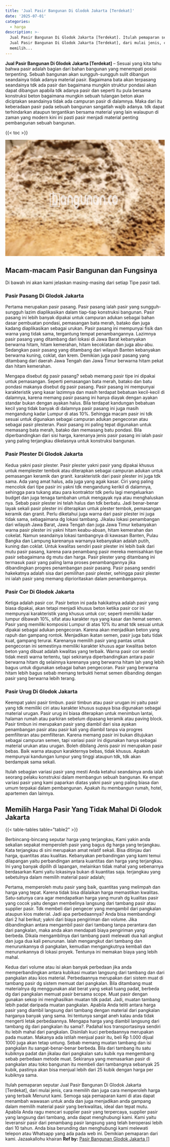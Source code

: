 ```yaml
---
title: 'Jual Pasir Bangunan Di Glodok Jakarta [Terdekat]'
date: '2025-07-01'
categories:
  - harga
description: >-
  Jual Pasir Bangunan Di Glodok Jakarta [Terdekat]. Itulah pemaparan seputar
  Jual Pasir Bangunan Di Glodok Jakarta [Terdekat], dari mulai jenis, cara
  memilih...
---
```


**Jual Pasir Bangunan Di Glodok Jakarta \[Terdekat\]** – Sesuai yang kita tahu bahwa pasir adalah bagian dari bahan bangunan yang menempati posisi terpenting. Sebuah bangunan akan sungguh-sungguh sulit dibangun seandainya tidak adanya material pasir. Bagaimana bata akan terpasang seandainya tdk ada pasir dan bagaimana mungkin struktur pondasi akan dapat dibangun apabila tdk adanya pasir dan seperti itu pula bersama konstruksi beton bagaimana mungkin sebuah tulangan beton akan diciptakan seandainya tidak ada campuran pasir di dalamnya. Maka dari itu keberadaan pasir pada sebuah bangunan sangatlah wajib adanya. tdk dapat terhindarkan ataupun tergantikan bersama material yang lain walaupun di zaman yang modern kini ini pasti pasir menjadi material penting pembangunan sebuah bangunan.

{{< toc >}}

![Jual Pasir Bangunan Di Glodok Jakarta [Terdekat]](/images/jual-pasir-bangunan-41.png)

## Macam-macam Pasir Bangunan dan Fungsinya

Di bawah ini akan kami jelaskan masing-masing dari setiap Tipe pasir tadi.

### Pasir Pasang Di Glodok Jakarta

Pertama merupakan pasir pasang. Pasir pasang ialah pasir yang sungguh-sungguh lazim diaplikasikan dalam tiap-tiap konstruksi bangunan. Pasir pasang ini lebih banyak dipakai untuk campuran adukan sebagai bahan dasar pembuatan pondasi, pemasangan bata merah, batako dan juga kadang diaplikasikan sebagai urukan. Pasir pasang ini mempunyai fisik dan warna yang tidak sama, tergantung tempat penambangannya. Lazimnya pasir pasang yang ditambang dari lokasi di Jawa Barat kebanyakan berwarna hitam, hitam kemerahan, hitam kecoklatan dan juga abu-abu. Sedangkan pasir pasang yang ditambang dari wilayah Banten kebanyakan berwarna kuning, coklat, dan krem. Demikian juga pasir pasang yang ditambang dari daerah Jawa Tengah dan Jawa Timur berwarna hitam pekat dan hitam kemerahan.

Mengapa disebut dg pasir pasang? sebab memang pasir tipe ini dipakai untuk pemasangan. Seperti pemasangan bata merah, batako dan batu pondasi makanya disebut dg pasir pasang. Pasir pasang ini mempunyai karakteristik yang kasar lazimnya dan masih terdapat bebatuan kecil-kecil di dalamnya, karena memang pasir pasang ini hanya diayak dengan ayakan standar bukan dengan ayakan halus. Bila terdapat kandungan bebatuan kecil yang tidak banyak di dalamnya pasir pasang ini juga masih mengandung kadar Lumpur di atas 10%. Sehingga macam pasir ini tdk sesuai untuk digunakan sebagai campuran adukan pengecoran atau sebagai pasir plesteran. Pasir pasang ini paling tepat digunakan untuk memasang bata merah, batako dan memasang batu pondasi. Bila diperbandingkan dari sisi harga, karenanya jenis pasir pasang ini ialah pasir yang paling terjangkau dikelasnya untuk konstruksi bangunan.

### Pasir Plester Di Glodok Jakarta

Kedua yakni pasir plester. Pasir plester yakni pasir yang dipakai khusus untuk memplester tembok atau diterapkan sebagai campuran adukan untuk pemasangan keramik dan granit. karakteristik dari pasir plester ini juga tdk sama. Ada yang amat halus, ada juga yang agak kasar. Ciri yang paling mencolok dari tipe pasir ini yakni tdk mengandung kerikil di dalamnya, sehingga para tukang atau para kontraktor tdk perlu lagi mengeluarkan budget dan juga tenaga tambahan untuk mengayak nya atau menghaluskan nya. Sebab pasir plester ini telah halus dan tdk berbatu. Jadi benar-benar layak sekali pasir plester ini diterapkan untuk plester tembok, pemasangan keramik dan granit. Perlu diketahui juga warna dari pasir plester ini juga tidak sama, sebagaimana dg lokasi tambang. Jikalau lokasi penambangan dari wilayah Jawa Barat, Jawa Tengah dan juga Jawa Timur kebanyakan warna pasir plester ini yakni hitam keabu-abuan, hitam kemerahan dan cokelat. Namun seandainya lokasi tambangnya di kawasan Banten, Pulau Bangka dan Lampung karenanya warnanya kebanyakan adalah putih, kuning dan coklat. Untuk kwalitas sendiri pasir plester ini lebih baik dari mutu pasir pasang, karena para penambang pasir mereka memisahkan tipe pasir sebagaimana dg mutu dan harga. Pasir plester yang ditambang ini termasuk pasir yang paling lama proses penambangannya jika dibandingkan progres penambangan pasir pasang. Pasir pasang sendiri hakekatnya adalah sisa dari pemilihan pasir plester, sehingga pasir plester ini ialah pasir yang memang diprioritaskan dalam penambangannya.

### Pasir Cor Di Glodok Jakarta

Ketiga adalah pasir cor. Pasir beton ini pada hakikatnya adalah pasir yang biasa dipakai, akan tetapi menjadi khusus beton ketika pasir cor ini mempunyai karakteristik yang khusus untuk cor; seperti memiliki kadar lumpur dibawah 10%, sifat atau karakter nya yang kasar dan hemat semen. Pasir yang memiliki komposisi Lumpur di atas 10% itu amat tdk sesuai untuk dipakai sebagai adukan pengecoran. Karena akan menjadikan beton yang rapuh dan gampang rontok. Menjadikan ikatan semen, pasir juga batu tidak kuat, gampang terurai. Karenanya memilih pasir yang pantas untuk pengecoran ini semestinya memiliki karakter khusus agar kwalitas beton beton yang dibuat adalah kwalitas yang terbaik. Warna pasir cor sendiri tidak mesti warna tertentu, tapi sekiranya diperbandingkan antara pasir berwarna hitam dg selainnya karenanya yang berwarna hitam lah yang lebih bagus untuk digunakan sebagai bahan pengecoran. Pasir yang berwarna hitam lebih bagus sebab memang terbukti hemat semen dibanding dengan pasir yang berwarna lebih terang.

### Pasir Urug Di Glodok Jakarta

Keempat yakni pasir timbun. pasir timbun atau pasir urugan ini yaitu pasir yang tdk memiliki ciri atau karakter khusus supaya bisa digunakan sebagai material urugan. Pasir urug ini biasa diterapkan untuk menimbun lantai, halaman rumah atau parkiran sebelum dipasang keramik atau paving block. Pasir timbun ini merupakan pasir yang diambil dari sisa ayakan penambangan pasir atau pasir kali yang diambil tanpa via progres pemfilteran atau pemfilteran. Karena memang pasir ini bukan ditujukan sebagai campuran semen, tapi variasi pasir ini digunakan hanya sebagai material urukan atau urugan. Boleh dibilang Jenis pasir ini merupakan pasir bebas. Baik warna ataupun karakternya bebas, tidak khusus. Apakah mempunyai kandungan lumpur yang tinggi ataupun tdk, tdk akan berdampak sama sekali.

Itulah sebagian variasi pasir yang mesti Anda ketahui seandainya anda ialah seorang pelaku konstruksi dalam membangun sebuah bangunan. Ke empat variasi pasir yang kami paparkan diatas yakni pasir yang paling biasa dan umum terpakai dalam pembangunan. Apakah itu membangun rumah, hotel, apartemen dan lainnya.

## Memilih Harga Pasir Yang Tidak Mahal Di Glodok Jakarta

{{< table-tables table="table2" >}}

Berbincang-bincang seputar harga yang terjangkau, Kami yakin anda sekalian sepakat memperoleh pasir yang bagus dg harga yang terjangkau. Kata terjangkau di sini merupakan amat relatif sekali. Bisa ditinjau dari harga, quantitas atau kualitas. Kebanyakan perbandingan yang kami temui dilapangan yaitu perbandingan antara kuantitas dan harga yang terjangkau. Ini yang banyak dipilih di lapangan, melainkan tidak mahal yang sebenarnya berdasarkan Kami yaitu lokasinya bukan di kuantitas saja. terjangkau yang sebetulnya dalam memilih material pasir adalah;

Pertama, memperoleh mutu pasir yang baik, quantitas yang melimpah dan harga yang tepat. Karena tidak bisa dilalaikan harga memastikan kwalitas. Satu-satunya cara agar mendapatkan harga yang murah dg kualitas pasir yang cocok yaitu dengan membelinya langsung dari tambang pasir atau supplier pasir. Tdk membeli dari pengecer yang mengambil dari pangkalan ataupun kios material. Jadi apa perbedaannya? Anda bisa membandingi dari 2 hal berikut; yakni dari biaya pengiriman dan volume. Jika dibandingkan antara mengambil pasir dari tambang tanpa perantara dan dari pangkalan, maka anda akan mendapati biaya pengiriman yang berbeda. Dikala mengambilnya dari tambang pasti melewati dua kali angkut dan juga dua kali penurunan. Ialah mengangkut dari tambang dan menurunkannya di pangkalan, kemudian mengangkutnya kembali dan menurunkannya di lokasi proyek. Tentunya ini memakan biaya yang lebih mahal.

Kedua dari volume atau isi akan banyak perbedaan jika anda memperbandingkan antara kubikasi muatan langsung dari tambang dan dari pangkalan atau kios material. Perbedaannya merupakan dari sistem muat di tambang pasir dg sistem memuat dari pangkalan. Bila ditambang muat materialnya dg menggunakan alat berat yang sekali tuang padat, berbeda dg dari pangkalan memuat pasir bersama scope. Muat pasir dengan gunakan sekop ini menghasilkan muatan tdk padat. Jadi, muatan tambang lebih padat daripada muatan pangkalan. Apabila Anda teliti antara harga pasir yang diambil langsung dari tambang dengan material dari pangkalan harganya banyak yang sama. Ini tentunya sangat aneh kalau anda tidak mengerti letak perbedaannya. Mengapa harga yang diambil langsung dari tambang dg dari pangkalan itu sama?. Padahal kos transportasinya sendiri itu lebih mahal dari pangkalan. Disinilah kuci perbedaannya merupakan pada muatan. Makanya ada istilah menjual pasir itu, beli Rp 1.000 dijual 1000 juga akan tetap untung. Sebab memang muatan tambang dan isi pangkalan itu sangat-benar-benar berbeda. Bila dari tambang itu satu kubiknya padat dan jikalau dari pangkalan satu kubik nya mengembang sebab perbedaan metode muat. Sekiranya yang memasarkan pasir di pangkalan atau toko bangunan itu membeli dari tambangnya sebanyak 25 kubik, pastinya akan bisa menjual lebih dari 25 kubik dengan harga per kubiknya sama.

Itulah pemaparan seputar Jual Pasir Bangunan Di Glodok Jakarta \[Terdekat\], dari mulai jenis, cara memilih dan juga cara memperoleh harga yang terbaik Menurut kami. Semoga saja pemaparan kami di atas dapat menambah wawasan untuk anda dan juga menjadikan anda gampang dalam memilih material pasir yang berkwalitas, ideal dan tepat mutu. Apabila Anda ragu mencari supplier pasir yang terpercaya, supplier pasir yang langsung dari tambang, anda dapat menghubungi kami. Kami yaitu leveransir pasir dari penambang pasir langsung yang telah beroperasi lebih dari 10 tahun. Anda bisa berunding dan menghubungi kami melewati telepon atau Whatsapp yang ada pada web ini. Demikian pemaparan dari kami. Jazaakallohu khairan
**Ref by:** [Pasir Bangunan Glodok Jakarta []](https://id.wikipedia.org/wiki/Pasir)
